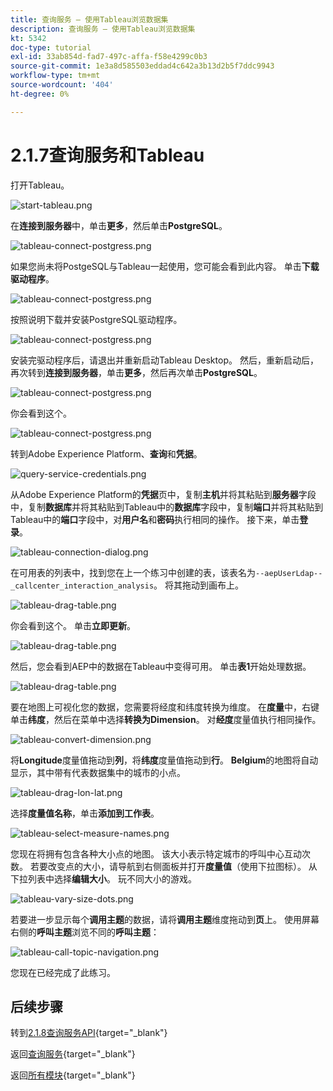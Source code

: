 ```yaml
---
title: 查询服务 — 使用Tableau浏览数据集
description: 查询服务 — 使用Tableau浏览数据集
kt: 5342
doc-type: tutorial
exl-id: 33ab854d-fad7-497c-affa-f58e4299c0b3
source-git-commit: 1e3a8d585503eddad4c642a3b13d2b5f7ddc9943
workflow-type: tm+mt
source-wordcount: '404'
ht-degree: 0%

---
```


# 2.1.7查询服务和Tableau

打开Tableau。

![start-tableau.png](./images/starttableau.png)

在&#x200B;**连接到服务器**&#x200B;中，单击&#x200B;**更多**，然后单击&#x200B;**PostgreSQL**。

![tableau-connect-postgress.png](./images/tableauconnectpostgress.png)

如果您尚未将PostgeSQL与Tableau一起使用，您可能会看到此内容。 单击&#x200B;**下载驱动程序**。

![tableau-connect-postgress.png](./images/tableauconnectpostgress1.png)

按照说明下载并安装PostgreSQL驱动程序。

![tableau-connect-postgress.png](./images/tableauconnectpostgress2.png)

安装完驱动程序后，请退出并重新启动Tableau Desktop。 然后，重新启动后，再次转到&#x200B;**连接到服务器**，单击&#x200B;**更多**，然后再次单击&#x200B;**PostgreSQL**。

![tableau-connect-postgress.png](./images/tableauconnectpostgress.png)

你会看到这个。

![tableau-connect-postgress.png](./images/tableauconnectpostgress3.png)

转到Adobe Experience Platform、**查询**&#x200B;和&#x200B;**凭据**。

![query-service-credentials.png](./images/queryservicecredentials.png)

从Adobe Experience Platform的&#x200B;**凭据**&#x200B;页中，复制&#x200B;**主机**&#x200B;并将其粘贴到&#x200B;**服务器**&#x200B;字段中，复制&#x200B;**数据库**&#x200B;并将其粘贴到Tableau中的&#x200B;**数据库**&#x200B;字段中，复制&#x200B;**端口**&#x200B;并将其粘贴到Tableau中的&#x200B;**端口**&#x200B;字段中，对&#x200B;**用户名**&#x200B;和&#x200B;**密码**&#x200B;执行相同的操作。 接下来，单击&#x200B;**登录**。

![tableau-connection-dialog.png](./images/tableauconnectiondialog.png)

在可用表的列表中，找到您在上一个练习中创建的表，该表名为`--aepUserLdap--_callcenter_interaction_analysis`。 将其拖动到画布上。

![tableau-drag-table.png](./images/tableaudragtable.png)

你会看到这个。 单击&#x200B;**立即更新**。

![tableau-drag-table.png](./images/tableaudragtable1.png)

然后，您会看到AEP中的数据在Tableau中变得可用。 单击&#x200B;**表1**&#x200B;开始处理数据。

![tableau-drag-table.png](./images/tableaudragtable2.png)

要在地图上可视化您的数据，您需要将经度和纬度转换为维度。 在&#x200B;**度量**&#x200B;中，右键单击&#x200B;**纬度**，然后在菜单中选择&#x200B;**转换为Dimension**。 对&#x200B;**经度**&#x200B;度量值执行相同操作。

![tableau-convert-dimension.png](./images/tableauconvertdimension.png)

将&#x200B;**Longitude**&#x200B;度量值拖动到&#x200B;**列**，将&#x200B;**纬度**&#x200B;度量值拖动到&#x200B;**行**。 **Belgium**&#x200B;的地图将自动显示，其中带有代表数据集中的城市的小点。

![tableau-drag-lon-lat.png](./images/tableaudraglonlat.png)

选择&#x200B;**度量值名称**，单击&#x200B;**添加到工作表**。

![tableau-select-measure-names.png](./images/selectmeasurenames.png)

您现在将拥有包含各种大小点的地图。 该大小表示特定城市的呼叫中心互动次数。 若要改变点的大小，请导航到右侧面板并打开&#x200B;**度量值**（使用下拉图标）。 从下拉列表中选择&#x200B;**编辑大小**。 玩不同大小的游戏。

![tableau-vary-size-dots.png](./images/tableauvarysizedots.png)

若要进一步显示每个&#x200B;**调用主题**&#x200B;的数据，请将&#x200B;**调用主题**&#x200B;维度拖动到&#x200B;**页**&#x200B;上。 使用屏幕右侧的&#x200B;**呼叫主题**&#x200B;浏览不同的&#x200B;**呼叫主题**：

![tableau-call-topic-navigation.png](./images/tableaucalltopicnavigation.png)

您现在已经完成了此练习。

## 后续步骤

转到[2.1.8查询服务API](./ex8.md){target="_blank"}

返回[查询服务](./query-service.md){target="_blank"}

返回[所有模块](./../../../../overview.md){target="_blank"}
